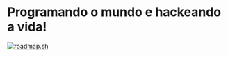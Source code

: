 # Programando o mundo e hackeando a vida!
[![roadmap.sh](https://roadmap.sh/card/wide/64b17cfa5f038d81eeb3ec57?variant=dark&roadmaps=php)](https://roadmap.sh)
